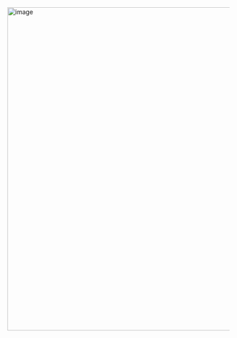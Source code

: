 <img width="1517" height="733" alt="image" src="https://github.com/user-attachments/assets/92f9d978-5f18-4d3e-81c7-58dca66de948" />
